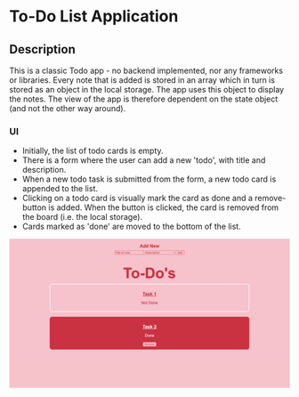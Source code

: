 # To-Do List Application

## Description
This is a classic Todo app - no backend implemented, nor any frameworks or libraries. Every note that is added is stored in an array which in turn is stored as an object in the local storage. The app uses this object to display the notes. The view of the app is therefore dependent on the state object (and not the other way around).

### UI
* Initially, the list of todo cards is empty.
* There is a form where the user can add a new 'todo', with title and description.
* When a new todo task is submitted from the form, a new todo card is appended to the list.
* Clicking on a todo card is visually mark the card as done and a remove-button is added. When the button is clicked, the card is removed from the board (i.e. the local storage).
* Cards marked as 'done' are moved to the bottom of the list.

![Todo](todo.png)

